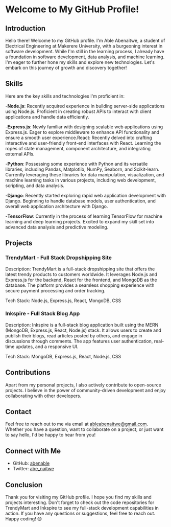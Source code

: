 # Welcome to My GitHub Profile!


## Introduction

Hello there! Welcome to my GitHub profile. I'm Able Abenaitwe, a student of Electrical Engineering at Makerere University, with a burgeoning interest in software development. While I'm still in the learning process, I already have a foundation in software development, data analysis, and machine learning. I'm eager to further hone my skills and explore new technologies. Let's embark on this journey of growth and discovery together!

## Skills

Here are the key skills and technologies I'm proficient in:

-**Node.js**: Recently acquired experience in building server-side applications using Node.js. Proficient in creating robust APIs to interact with client applications and handle data efficiently.

-**Express.js**: Newly familiar with designing scalable web applications using Express.js. Eager to explore middleware to enhance API functionality and ensure a smooth user experience.React: Recently delved into crafting interactive and user-friendly front-end interfaces with React. Learning the ropes of state management, component architecture, and integrating external APIs.

-**Python**: Possessing some experience with Python and its versatile libraries, including Pandas, Matplotlib, NumPy, Seaborn, and Scikit-learn. Currently leveraging these libraries for data manipulation, visualization, and machine learning tasks in various projects, including web development, scripting, and data analysis.
 
-**Django**: Recently started exploring rapid web application development with Django. Beginning to handle database models, user authentication, and overall web application architecture with Django.

-**TensorFlow**: Currently in the process of learning TensorFlow for machine learning and deep learning projects. Excited to expand my skill set into advanced data analysis and predictive modeling.
## Projects

### TrendyMart - Full Stack Dropshipping Site

Description: TrendyMart is a full-stack dropshipping site that offers the latest trendy products to customers worldwide. It leverages Node.js and Express.js for the backend, React for the frontend, and MongoDB as the database. The platform provides a seamless shopping experience with secure payment processing and order tracking.

Tech Stack: Node.js, Express.js, React, MongoDB, CSS

### Inkspire - Full Stack Blog App

Description: Inkspire is a full-stack blog application built using the MERN (MongoDB, Express.js, React, Node.js) stack. It allows users to create and publish their blogs, read articles posted by others, and engage in discussions through comments. The app features user authentication, real-time updates, and a responsive UI.

Tech Stack: MongoDB, Express.js, React, Node.js, CSS

## Contributions

Apart from my personal projects, I also actively contribute to open-source projects. I believe in the power of community-driven development and enjoy collaborating with other developers.

## Contact

Feel free to reach out to me via email at ableabenaitwe@gmail.com. Whether you have a question, want to collaborate on a project, or just want to say hello, I'd be happy to hear from you!

## Connect with Me

- GitHub: [abenable](https://github.com/abenable)
- Twitter: [abe_naitwe](https://twitter.com/abe_naitwe)

## Conclusion

Thank you for visiting my GitHub profile. I hope you find my skills and projects interesting. Don't forget to check out the code repositories for TrendyMart and Inkspire to see my full-stack development capabilities in action. If you have any questions or suggestions, feel free to reach out. Happy coding! 😊

